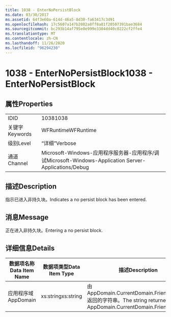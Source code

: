 ```yaml
---
title: 1038 - EnterNoPersistBlock
ms.date: 03/30/2017
ms.assetid: 64f3e60a-614d-46a5-8d30-fa63417c3d91
ms.openlocfilehash: 17c5607a147b2082a8ff8a81f20507391bae3684
ms.sourcegitcommit: bc293b14af795e0e999e3304dd40c0222cf2ffe4
ms.translationtype: MT
ms.contentlocale: zh-CN
ms.lasthandoff: 11/26/2020
ms.locfileid: "96294230"
---
```

# <a name="1038---enternopersistblock"></a><span data-ttu-id="2801c-102">1038 - EnterNoPersistBlock</span><span class="sxs-lookup"><span data-stu-id="2801c-102">1038 - EnterNoPersistBlock</span></span>

## <a name="properties"></a><span data-ttu-id="2801c-103">属性</span><span class="sxs-lookup"><span data-stu-id="2801c-103">Properties</span></span>  
  
|||  
|-|-|  
|<span data-ttu-id="2801c-104">ID</span><span class="sxs-lookup"><span data-stu-id="2801c-104">ID</span></span>|<span data-ttu-id="2801c-105">1038</span><span class="sxs-lookup"><span data-stu-id="2801c-105">1038</span></span>|  
|<span data-ttu-id="2801c-106">关键字</span><span class="sxs-lookup"><span data-stu-id="2801c-106">Keywords</span></span>|<span data-ttu-id="2801c-107">WFRuntime</span><span class="sxs-lookup"><span data-stu-id="2801c-107">WFRuntime</span></span>|  
|<span data-ttu-id="2801c-108">级别</span><span class="sxs-lookup"><span data-stu-id="2801c-108">Level</span></span>|<span data-ttu-id="2801c-109">“详细”</span><span class="sxs-lookup"><span data-stu-id="2801c-109">Verbose</span></span>|  
|<span data-ttu-id="2801c-110">通道</span><span class="sxs-lookup"><span data-stu-id="2801c-110">Channel</span></span>|<span data-ttu-id="2801c-111">Microsoft-Windows-应用程序服务器-应用程序/调试</span><span class="sxs-lookup"><span data-stu-id="2801c-111">Microsoft-Windows-Application Server-Applications/Debug</span></span>|  
  
## <a name="description"></a><span data-ttu-id="2801c-112">描述</span><span class="sxs-lookup"><span data-stu-id="2801c-112">Description</span></span>  

 <span data-ttu-id="2801c-113">指示已进入非持久块。</span><span class="sxs-lookup"><span data-stu-id="2801c-113">Indicates a no persist block has been entered.</span></span>  
  
## <a name="message"></a><span data-ttu-id="2801c-114">消息</span><span class="sxs-lookup"><span data-stu-id="2801c-114">Message</span></span>  

 <span data-ttu-id="2801c-115">正在进入非持久块。</span><span class="sxs-lookup"><span data-stu-id="2801c-115">Entering a no persist block.</span></span>  
  
## <a name="details"></a><span data-ttu-id="2801c-116">详细信息</span><span class="sxs-lookup"><span data-stu-id="2801c-116">Details</span></span>  
  
|<span data-ttu-id="2801c-117">数据项名称</span><span class="sxs-lookup"><span data-stu-id="2801c-117">Data Item Name</span></span>|<span data-ttu-id="2801c-118">数据项类型</span><span class="sxs-lookup"><span data-stu-id="2801c-118">Data Item Type</span></span>|<span data-ttu-id="2801c-119">描述</span><span class="sxs-lookup"><span data-stu-id="2801c-119">Description</span></span>|  
|--------------------|--------------------|-----------------|  
|<span data-ttu-id="2801c-120">应用程序域</span><span class="sxs-lookup"><span data-stu-id="2801c-120">AppDomain</span></span>|<span data-ttu-id="2801c-121">xs:string</span><span class="sxs-lookup"><span data-stu-id="2801c-121">xs:string</span></span>|<span data-ttu-id="2801c-122">由 AppDomain.CurrentDomain.FriendlyName 返回的字符串。</span><span class="sxs-lookup"><span data-stu-id="2801c-122">The string returned by AppDomain.CurrentDomain.FriendlyName.</span></span>|
